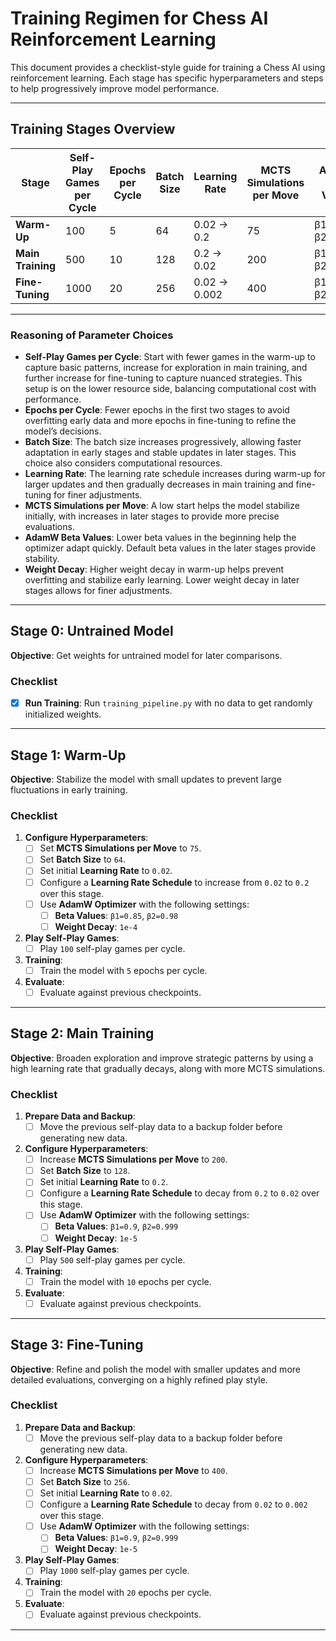 # Training Regimen for Chess AI Reinforcement Learning

This document provides a checklist-style guide for training a Chess AI using reinforcement learning. Each stage has specific hyperparameters and steps to help progressively improve model performance.

---

## Training Stages Overview

| Stage              | Self-Play Games per Cycle | Epochs per Cycle | Batch Size | Learning Rate | MCTS Simulations per Move | AdamW Beta Values | Weight Decay |
|--------------------|---------------------------|------------------|------------|--------------|---------------------------|-------------------|--------------|
| **Warm-Up**        | 100                       | 5               | 64         | 0.02 → 0.2   | 75                        | β1=0.85, β2=0.98  | 1e-4         |
| **Main Training**  | 500                       | 10              | 128        | 0.2 → 0.02   | 200                       | β1=0.9, β2=0.999  | 1e-5         |
| **Fine-Tuning**    | 1000                      | 20              | 256        | 0.02 → 0.002 | 400                       | β1=0.9, β2=0.999  | 1e-5         |

---

### Reasoning of Parameter Choices

- **Self-Play Games per Cycle**: Start with fewer games in the warm-up to capture basic patterns, increase for exploration in main training, and further increase for fine-tuning to capture nuanced strategies. This setup is on the lower resource side, balancing computational cost with performance.
- **Epochs per Cycle**: Fewer epochs in the first two stages to avoid overfitting early data and more epochs in fine-tuning to refine the model’s decisions.
- **Batch Size**: The batch size increases progressively, allowing faster adaptation in early stages and stable updates in later stages. This choice also considers computational resources.
- **Learning Rate**: The learning rate schedule increases during warm-up for larger updates and then gradually decreases in main training and fine-tuning for finer adjustments.
- **MCTS Simulations per Move**: A low start helps the model stabilize initially, with increases in later stages to provide more precise evaluations.
- **AdamW Beta Values**: Lower beta values in the beginning help the optimizer adapt quickly. Default beta values in the later stages provide stability.
- **Weight Decay**: Higher weight decay in warm-up helps prevent overfitting and stabilize early learning. Lower weight decay in later stages allows for finer adjustments.

---

## Stage 0: Untrained Model

**Objective**: Get weights for untrained model for later comparisons.

### Checklist
- [X] **Run Training**: Run `training_pipeline.py` with no data to get randomly initialized weights.

---

## Stage 1: Warm-Up

**Objective**: Stabilize the model with small updates to prevent large fluctuations in early training.

### Checklist
1. **Configure Hyperparameters**:
   - [ ] Set **MCTS Simulations per Move** to `75`.
   - [ ] Set **Batch Size** to `64`.
   - [ ] Set initial **Learning Rate** to `0.02`.
   - [ ] Configure a **Learning Rate Schedule** to increase from `0.02` to `0.2` over this stage.
   - [ ] Use **AdamW Optimizer** with the following settings:
     - [ ] **Beta Values**: `β1=0.85`, `β2=0.98`
     - [ ] **Weight Decay**: `1e-4`
2. **Play Self-Play Games**:
   - [ ] Play `100` self-play games per cycle.
3. **Training**:
   - [ ] Train the model with `5` epochs per cycle.
4. **Evaluate**:
   - [ ] Evaluate against previous checkpoints.

---

## Stage 2: Main Training

**Objective**: Broaden exploration and improve strategic patterns by using a high learning rate that gradually decays, along with more MCTS simulations.

### Checklist
1. **Prepare Data and Backup**:
   - [ ] Move the previous self-play data to a backup folder before generating new data.
2. **Configure Hyperparameters**:
   - [ ] Increase **MCTS Simulations per Move** to `200`.
   - [ ] Set **Batch Size** to `128`.
   - [ ] Set initial **Learning Rate** to `0.2`.
   - [ ] Configure a **Learning Rate Schedule** to decay from `0.2` to `0.02` over this stage.
   - [ ] Use **AdamW Optimizer** with the following settings:
     - [ ] **Beta Values**: `β1=0.9`, `β2=0.999`
     - [ ] **Weight Decay**: `1e-5`
3. **Play Self-Play Games**:
   - [ ] Play `500` self-play games per cycle.
4. **Training**:
   - [ ] Train the model with `10` epochs per cycle.
5. **Evaluate**:
   - [ ] Evaluate against previous checkpoints.
---

## Stage 3: Fine-Tuning

**Objective**: Refine and polish the model with smaller updates and more detailed evaluations, converging on a highly refined play style.

### Checklist
1. **Prepare Data and Backup**:
   - [ ] Move the previous self-play data to a backup folder before generating new data.
2. **Configure Hyperparameters**:
   - [ ] Increase **MCTS Simulations per Move** to `400`.
   - [ ] Set **Batch Size** to `256`.
   - [ ] Set initial **Learning Rate** to `0.02`.
   - [ ] Configure a **Learning Rate Schedule** to decay from `0.02` to `0.002` over this stage.
   - [ ] Use **AdamW Optimizer** with the following settings:
     - [ ] **Beta Values**: `β1=0.9`, `β2=0.999`
     - [ ] **Weight Decay**: `1e-5`
3. **Play Self-Play Games**:
   - [ ] Play `1000` self-play games per cycle.
4. **Training**:
   - [ ] Train the model with `20` epochs per cycle.
5. **Evaluate**:
   - [ ] Evaluate against previous checkpoints.
---

